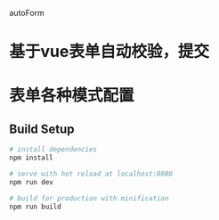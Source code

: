 autoForm
# 基于vue表单自动校验，提交
# 表单各种模式配置


## Build Setup

``` bash
# install dependencies
npm install

# serve with hot reload at localhost:8080
npm run dev

# build for production with minification
npm run build
